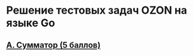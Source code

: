 # Решение тестовых задач OZON на языке Go

## [A. Сумматор (5 баллов)](https://github.com/adminsemy/ozonSandbox/tree/master/A)